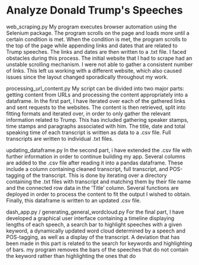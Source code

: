 # Analyze Donald Trump's Speeches 


web_scraping.py
My program executes browser automation using the Selenium package. The program scrolls on the page and loads more until a certain condition is met. When the condition is met, the program scrolls to the top of the page while appending links and dates that are related to Trump speeches. The links and dates are then written to a .txt file.
I faced obstacles during this process. The initial website that I had to scrape had an unstable scrolling mechanism. I were not able to gather a consistent number of links. This left us working with a different website, which also caused issues since the layout changed sporadically throughout my work. 

processing_url_content.py
My script can be divided into two major parts: getting content from URLs and processing the content appropriately into a dataframe.
In the first part, I have iterated over each of the gathered links and sent requests to the websites. The content is then retrieved, split into fitting formats and iterated over, in order to only gather the relevant information related to Trump. This has included gathering speaker stamps, time stamps and paragraphs associated with him. The title, date and total speaking time of each transcript is written as data to a .csv file. Full transcripts are written to individual .txt files. 

updating_dataframe.py 
In the second part, i have extended the .csv file with further information in order to continue building my app. Several columns are added to the .csv file after reading it into a pandas dataframe. These include a column containing cleaned transcript, full transcript, and POS-tagging of the transcript. This is done by iterating over a directory containing the .txt files with transcript and matching them by their file name and the connected row data in the ‘Title’ column. Several functions are deployed in order to process the content to fit the output  I wished to obtain. Finally, this dataframe is written to an updated .csv file. 

dash_app.py / generating_general_wordcloud.py 
For the final part, I have developed a graphical user interface containing a timeline displaying lengths of each speech, a search bar to highlight speeches with a given keyword, a dynamically updated word cloud determined by a speech and POS-tagging, as well as a display of the transcript. 
A deviation that has been made in this part is related to the search for keywords and highlighting of bars. my program removes the bars of the speeches that do not contain the keyword rather than highlighting the ones that do
